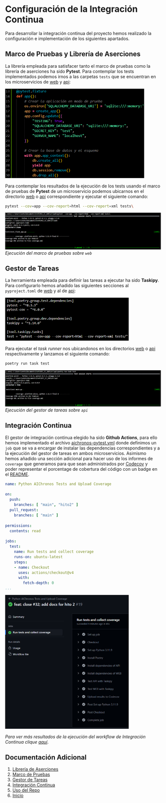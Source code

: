 # Configuración de la Integración Continua

Para desarrollar la integración continua del proyecto hemos realizado la configuración e implementación de los siguientes apartados.

## Marco de Pruebas y Librería de Aserciones

La librería empleada para satisfacer tanto el marco de pruebas como la librería de aserciones ha sido **Pytest**. Para contemplar los tests implementados podemos irnos a las carpetas `tests` que se encuentran en los microservicios de [web](../src/web/tests/) y [api](../src/api/tests/):

<img src="./hito2/imgs/test_example.GIF" alt="Test Example" width="450" />

Para contemplar los resultados de la ejecución de los tests usando el marco de pruebas de **Pytest** de un microservicio podemos ubicarnos en el directorio [web](../src/web/) o [api](../src/api/) correspondiente y ejecutar el siguiente comando:

```bash
pytest --cov=app --cov-report=html --cov-report=xml tests\
```

![Pytest Example Web](./hito2/imgs/pytest_example.GIF)
*Ejecución del marco de pruebas sobre `web`*

## Gestor de Tareas
La herramienta empleada para definir las tareas a ejecutar ha sido **Taskipy**. Para configurarlo hemos añadido las siguientes secciones al `pyproject.toml` de [web](../src/web/pyproject.toml) y al de [api](../src/api/pyproject.toml):


<img src="./hito2/imgs/taskipy_example.GIF" alt="Test Example" width="400" />


Para ejecutar el _task runner_ nos ubicandonos en los directorios [web](../src/web/) o [api](../src/api/) respectivamente y lanzamos el siguiente comando:

```bash
poetry run task test
```

![Taskipy Example API](./hito2/imgs/poetry_task_example.GIF)
*Ejecución del gestor de tareas sobre `api`*


## Integración Continua
El gestor de integración continua elegido ha sido **Github Actions**, para ello hemos implementado el archivo [aichronos-pytest.yml](../.github/workflows/aichronos-pytest.yml) donde definimos un `job` que se va a encargar de instalar las dependencias correspondientes y a la ejecución del gestor de tareas en ambos microservicios. Asimismo hemos añadido una sección adicional para hacer uso de los informes de `coverage` que generamos para que sean administrados por [Codecov](https://about.codecov.io/) y poder representar el porcentage de cobertura del código con un badge en el [README](../README.md).

```yaml
name: Python AIChronos Tests and Upload Coverage

on:
  push:
    branches: [ "main", "hito2" ]
  pull_request:
    branches: [ "main" ]

permissions:
  contents: read

jobs:
  test:
    name: Run tests and collect coverage
    runs-on: ubuntu-latest
    steps:
    - name: Checkout
      uses: actions/checkout@v4
      with:
        fetch-depth: 0
...
```

<img src="./hito2/imgs/github_actions.PNG" alt="Github Actions" width="400" />

*Para ver más resultados de la ejecución del workflow de Integración Continua clique [aquí](https://github.com/v-lastrucci-c/MII_CC_UGR/actions)*.

## Documentación Adicional
1. [Librería de Aserciones](./hito2/assertion_library.md)
2. [Marco de Pruebas](./hito2/testing_framework.md)
3. [Gestor de Tareas](./hito2/tasks_manager.md)
4. [Integración Continua](./hito2/continous_integration.md)
5. [Uso del Repo](./hito2/repo_usage.md)
6. [Inicio](../README.md)